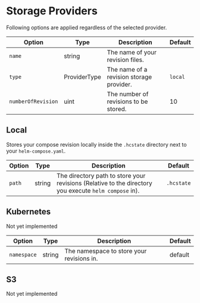 # Storage Providers

Following options are applied regardless of the selected provider.

| Option             | Type         | Description                              | Default |
| ------------------ | ------------ | ---------------------------------------- | ------- |
| `name`             | string       | The name of your revision files.         |         |
| `type`             | ProviderType | The name of a revision storage provider. | `local` |
| `numberOfRevision` | uint         | The number of revisions to be stored.    | 10      |

## Local

Stores your compose revision locally inside the `.hcstate` directory next to your `helm-compose.yaml`.

| Option | Type   | Description                                                                                           | Default    |
| ------ | ------ | ----------------------------------------------------------------------------------------------------- | ---------- |
| `path` | string | The directory path to store your revisions (Relative to the directory you execute `helm compose` in). | `.hcstate` |

## Kubernetes

Not yet implemented

| Option      | Type   | Description                               | Default |
| ----------- | ------ | ----------------------------------------- | ------- |
| `namespace` | string | The namespace to store your revisions in. | default |

## S3

Not yet implemented
